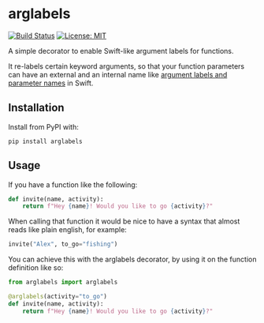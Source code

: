 # arglabels

[![Build Status](https://travis-ci.com/michael-harms/arglabels.svg?branch=master)](https://travis-ci.com/michael-harms/arglabels) [![License: MIT](https://img.shields.io/pypi/l/arglabels)](https://github.com/michael-harms/arglabels/blob/master/LICENSE)

A simple decorator to enable Swift-like argument labels for functions.

It re-labels certain keyword arguments, so that your function parameters can have an external and an internal name like [argument labels and parameter names](https://docs.swift.org/swift-book/LanguageGuide/Functions.html#ID166) in Swift.

## Installation

Install from PyPI with:

```
pip install arglabels
```

## Usage

If you have a function like the following:

```python
def invite(name, activity):
    return f"Hey {name}! Would you like to go {activity}?"
```

When calling that function it would be nice to have a syntax that almost reads like plain english, for example:

```python
invite("Alex", to_go="fishing")
```

You can achieve this with the arglabels decorator, by using it on the function definition like so:

```python
from arglabels import arglabels

@arglabels(activity="to_go")
def invite(name, activity):
    return f"Hey {name}! Would you like to go {activity}?"
```
